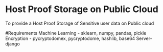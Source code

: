 # Host Proof Storage on Public Cloud
 To provide a Host Proof Storage of Sensitive user data on Public cloud 

#Requirements
Machine Learning - sklearn, numpy, pandas, pickle
Encryption - pycryptodomex, pycryptodome, hashlib, base64
Server- django
